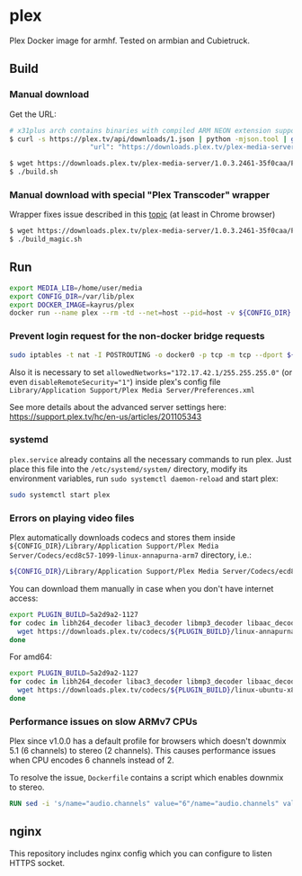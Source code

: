 # plex

Plex Docker image for armhf. Tested on armbian and Cubietruck.

## Build

### Manual download

Get the URL:

```sh
# x31plus arch contains binaries with compiled ARM NEON extension support
$ curl -s https://plex.tv/api/downloads/1.json | python -mjson.tool | grep x31plus
                    "url": "https://downloads.plex.tv/plex-media-server/1.0.3.2461-35f0caa/PlexMediaServer_1.0.3.2461-35f0caa_arm-x31plus.qpkg"
```

```sh
$ wget https://downloads.plex.tv/plex-media-server/1.0.3.2461-35f0caa/PlexMediaServer_1.0.3.2461-35f0caa_arm-x31plus.qpkg
$ ./build.sh
```

### Manual download with special "Plex Transcoder" wrapper

Wrapper fixes issue described in this [topic](http://forums.plex.tv/discussion/comment/1216192) (at least in Chrome browser)

```sh
$ wget https://downloads.plex.tv/plex-media-server/1.0.3.2461-35f0caa/PlexMediaServer_1.0.3.2461-35f0caa_arm-x31plus.qpkg
$ ./build_magic.sh
```

## Run

```sh
export MEDIA_LIB=/home/user/media
export CONFIG_DIR=/var/lib/plex
export DOCKER_IMAGE=kayrus/plex
docker run --name plex --rm -td --net=host --pid=host -v ${CONFIG_DIR}:/var/lib/plex -v ${MEDIA_LIB}:/media ${DOCKER_IMAGE}
```

### Prevent login request for the non-docker bridge requests

```sh
sudo iptables -t nat -I POSTROUTING -o docker0 -p tcp -m tcp --dport ${PLEX_INT_PORT} -j MASQUERADE
```

Also it is necessary to set `allowedNetworks="172.17.42.1/255.255.255.0"` (or even `disableRemoteSecurity="1"`) inside plex's config file `Library/Application Support/Plex Media Server/Preferences.xml`

See more details about the advanced server settings here: https://support.plex.tv/hc/en-us/articles/201105343

### systemd

`plex.service` already contains all the necessary commands to run plex. Just place this file into the `/etc/systemd/system/` directory, modify its environment variables, run `sudo systemctl daemon-reload` and start plex:

```sh
sudo systemctl start plex
```

### Errors on playing video files

Plex automatically downloads codecs and stores them inside `${CONFIG_DIR}/Library/Application Support/Plex Media Server/Codecs/ecd8c57-1099-linux-annapurna-arm7` directory, i.e.:

```sh
${CONFIG_DIR}/Library/Application Support/Plex Media Server/Codecs/ecd8c57-1099-linux-annapurna-arm7/libh264_decoder.so
```

You can download them manually in case when you don't have internet access:

```sh
export PLUGIN_BUILD=5a2d9a2-1127
for codec in libh264_decoder libac3_decoder libmp3_decoder libaac_decoder libaac_encoder libmpeg4_decoder libmpeg2video_decoder liblibmp3lame_encoder liblibx264_encoder; do
  wget https://downloads.plex.tv/codecs/${PLUGIN_BUILD}/linux-annapurnatrans-arm7/${codec}.so
done
```

For amd64:

```sh
export PLUGIN_BUILD=5a2d9a2-1127
for codec in libh264_decoder libac3_decoder libmp3_decoder libaac_decoder libaac_encoder libmpeg4_decoder libmpeg2video_decoder liblibmp3lame_encoder liblibx264_encoder; do
  wget https://downloads.plex.tv/codecs/${PLUGIN_BUILD}/linux-ubuntu-x86_64/${codec}.so
done
```

### Performance issues on slow ARMv7 CPUs

Plex since v1.0.0 has a default profile for browsers which doesn't downmix 5.1 (6 channels) to stereo (2 channels). This causes performance issues when CPU encodes 6 channels instead of 2.

To resolve the issue, `Dockerfile` contains a script which enables downmix to stereo.

```Dockerfile
RUN sed -i 's/name="audio.channels" value="6"/name="audio.channels" value="2"/' /opt/plex/Application/Resources/Profiles/Web.xml
```

## nginx

This repository includes nginx config which you can configure to listen HTTPS socket.
